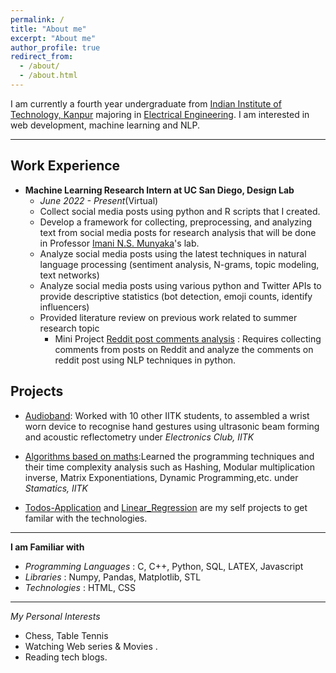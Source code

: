 ```yaml
---
permalink: /
title: "About me"
excerpt: "About me"
author_profile: true
redirect_from: 
  - /about/
  - /about.html
---
```


I am currently a fourth year undergraduate from [Indian Institute of Technology, Kanpur](https://www.iitk.ac.in/) majoring in [Electrical Engineering](https://www.iitk.ac.in/ee/). I am interested in web development, machine learning and NLP.

---

Work Experience 
-------
- **Machine Learning Research Intern at UC San Diego, Design Lab**
  - *June 2022 - Present*(Virtual)
  - Collect social media posts using python and R scripts that I created.
  - Develop a framework for collecting, preprocessing, and analyzing text from social media posts for research analysis that will be done in Professor [Imani N.S. Munyaka](http://imanimunyaka.com/)'s lab.
  - Analyze social media posts using the latest techniques in natural language processing (sentiment analysis, N-grams, topic modeling, text networks) 
  - Analyze social media posts using various python and Twitter APIs to provide descriptive statistics (bot detection, emoji counts, identify influencers)
  - Provided literature review on previous work related to summer research topic
    - Mini Project [Reddit post comments analysis](https://github.com/Akshay024/Reddit-Post-Comments-Analysis) : Requires collecting comments from posts on Reddit and analyze the comments on reddit post using NLP techniques in python.

Projects
------
- [Audioband](https://github.com/Akshay024/AudioBand): Worked with 10 other IITK students, to assembled a wrist worn device to recognise hand gestures using ultrasonic beam forming and acoustic reflectometry under *Electronics Club, IITK*

- [Algorithms based on maths]():Learned the programming techniques and their time complexity analysis such as Hashing, Modular multiplication inverse,
Matrix Exponentiations, Dynamic Programming,etc. under *Stamatics, IITK*

- [Todos-Application](https://github.com/Akshay024/Todos-Application) and [Linear_Regression](https://github.com/Akshay024/Linear_Regression) are my self projects to get familar with the technologies.

----

**I am Familiar with**
  - *Programming Languages* : C, C++, Python, SQL, LATEX, Javascript
  - *Libraries* : Numpy, Pandas, Matplotlib, STL
  - *Technologies* : HTML, CSS   

----
 
*My Personal Interests*
  - Chess, Table Tennis
  - Watching Web series & Movies .
  - Reading tech blogs. 



